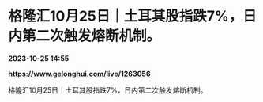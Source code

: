 # 格隆汇10月25日｜土耳其股指跌7%，日内第二次触发熔断机制。

**2023-10-25 14:55**

**https://www.gelonghui.com/live/1263056**

格隆汇10月25日｜土耳其股指跌7%，日内第二次触发熔断机制。